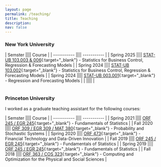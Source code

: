 ```yaml
---
layout: page
permalink: /teaching/
title: Teaching
description: 
nav: false
---
```



<h3>New York University</h3>

| Semster      |||| Course |
| ----------- |||| ----------- |
| Spring 2025      |||| [STAT-UB 103.003 & 006](https://www.stern.nyu.edu/portal-partners/current-students/undergraduate/academics/course-syllabi/syllabi?tm=sp24){:target="\_blank"} - Statistics for Business Control, Regression & Forecasting Models       |
| Spring 2024      |||| [STAT-UB 103.002](https://www.stern.nyu.edu/portal-partners/current-students/undergraduate/academics/course-syllabi/syllabi?tm=sp24){:target="\_blank"} - Statistics for Business Control, Regression & Forecasting Models       |
| Spring 2024   |||| [STAT-UB 003.001](https://www.stern.nyu.edu/portal-partners/current-students/undergraduate/academics/course-syllabi/syllabi?tm=sp24){:target="\_blank"} - Regression and Forecasting Models        |
|    ||||         |



<h1>   </h1>


<h3>Princeton University</h3>

I worked as a graduate teaching assistant for the following courses:

| Semster      |||| Course |
| ----------- |||| ----------- |
| Spring 2021      |||| [ORF 245 / EGR 245](https://registrar.princeton.edu/course-offerings/course-details?term=1214&courseid=007996){:target="\_blank"} - Fundamentals of Statistics       |
| Fall 2020   |||| [ORF 309 / EGR 309 / MAT 380](https://registrar.princeton.edu/course-offerings/course-details?term=1212&courseid=007999){:target="\_blank"} - Probability and Stochastic Systems        |
| Spring 2020      |||| [ORF 473](https://registrar.princeton.edu/course-offerings/course-details?term=1204&courseid=012024){:target="\_blank"} - Financial Technology and Data-Driven Innovation       |
| Fall 2019      |||| [ORF 245 / EGR 245](https://registrar.princeton.edu/course-offerings/course-details?term=1202&courseid=007996){:target="\_blank"} - Fundamentals of Statistics       |
| Spring 2019      |||| [ORF 245 / EGR 245](https://registrar.princeton.edu/course-offerings/course-details?term=1194&courseid=007996){:target="\_blank"} - Fundamentals of Statistics       |
| Fall 2018      |||| [ORF 363 / COS 323](https://registrar.princeton.edu/course-offerings/course-details?term=1192&courseid=012833){:target="\_blank"} - Computing and Optimization for the Physical and Social Sciences      |
